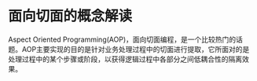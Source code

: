 # 面向切面的概念解读
<p>Aspect Oriented Programming(AOP)，面向切面编程，是一个比较热门的话题。AOP主要实现的目的是针对业务处理过程中的切面进行提取，它所面对的是处理过程中的某个步骤或阶段，以获得逻辑过程中各部分之间低耦合性的隔离效果。
</p>

